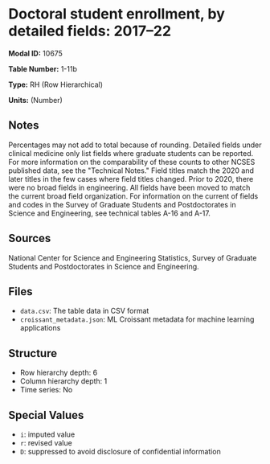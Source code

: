 # Doctoral student enrollment, by detailed fields: 2017&#8211;22

**Modal ID:** 10675

**Table Number:** 1-11b

**Type:** RH (Row Hierarchical)

**Units:** (Number)

## Notes

Percentages may not add to total because of rounding. Detailed fields under clinical medicine only list fields where graduate students can be reported. For more information on the comparability of these counts to other NCSES published data, see the "Technical Notes." Field titles match the 2020 and later titles in the few cases where field titles changed. Prior to 2020, there were no broad fields in engineering. All fields have been moved to match the current broad field organization. For information on the current of fields and codes in the Survey of Graduate Students and Postdoctorates in Science and Engineering, see technical tables A-16 and A-17.

## Sources

National Center for Science and Engineering Statistics, Survey of Graduate Students and Postdoctorates in Science and Engineering.

## Files

- `data.csv`: The table data in CSV format
- `croissant_metadata.json`: ML Croissant metadata for machine learning applications

## Structure

- Row hierarchy depth: 6
- Column hierarchy depth: 1
- Time series: No

## Special Values

- `i`: imputed value
- `r`: revised value
- `D`: suppressed to avoid disclosure of confidential information
